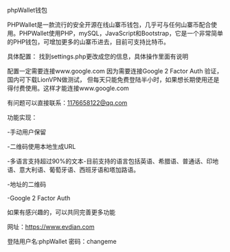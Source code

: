 phpWallet钱包

PHPWallet是一款流行的安全开源在线山寨币钱包，几乎可与任何山寨币配合使用。PHPWallet使用PHP，mySQL，JavaScript和Bootstrap，它是一个非常简单的PHP钱包，可增加更多的山寨币进去，目前可支持比特币。

具体配置： 找到settings.php更改成您的信息，具体操作里面有说明

配置一定需要连接www.google.com  因为需要连接Google 2 Factor Auth 验证，国内可下载LionVPN做测试， 但每天只能免费登陆半小时，如果想长期使用还是得付费使用。这样才能连接www.google.com

有问题可以直接联系：1176658122@qq.com

功能实现：

-手动用户保留

-二维码使用本地生成URL

-多语言支持超过90%的文本-目前支持的语言包括英语、希腊语、普通话、印地语、意大利语、葡萄牙语、西班牙语和塔加路语。

-地址的二维码

-Google 2 Factor Auth

如果有感兴趣的，可以共同完善更多功能

网址：https://www.evdian.com

登陆用户名:phpWallet 密码：changeme

